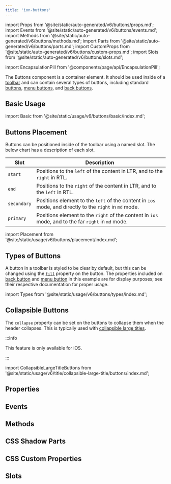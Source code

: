 ```yaml
---
title: 'ion-buttons'
---
```


import Props from '@site/static/auto-generated/v6/buttons/props.md';
import Events from '@site/static/auto-generated/v6/buttons/events.md';
import Methods from '@site/static/auto-generated/v6/buttons/methods.md';
import Parts from '@site/static/auto-generated/v6/buttons/parts.md';
import CustomProps from '@site/static/auto-generated/v6/buttons/custom-props.md';
import Slots from '@site/static/auto-generated/v6/buttons/slots.md';

<head>
  <title>ion-buttons: Toolbar Element with Named Slots for Buttons</title>
  <meta
    name="description"
    content="The Buttons component is a container element. Buttons placed in a toolbar should be inside the ion-buttons element and can be positioned using named slots."
  />
</head>

import EncapsulationPill from '@components/page/api/EncapsulationPill';

<EncapsulationPill type="scoped" />

The Buttons component is a container element. It should be used inside of a [toolbar](./toolbar) and can contain several types of buttons, including standard [buttons](./button), [menu buttons](./menu-button), and [back buttons](./back-button).

## Basic Usage

import Basic from '@site/static/usage/v6/buttons/basic/index.md';

<Basic />

## Buttons Placement

Buttons can be positioned inside of the toolbar using a named slot. The below chart has a description of each slot.

| Slot        | Description                                                                                             |
| ----------- | ------------------------------------------------------------------------------------------------------- |
| `start`     | Positions to the `left` of the content in LTR, and to the `right` in RTL.                               |
| `end`       | Positions to the `right` of the content in LTR, and to the `left` in RTL.                               |
| `secondary` | Positions element to the `left` of the content in `ios` mode, and directly to the `right` in `md` mode. |
| `primary`   | Positions element to the `right` of the content in `ios` mode, and to the far `right` in `md` mode.     |

import Placement from '@site/static/usage/v6/buttons/placement/index.md';

<Placement />

## Types of Buttons

A button in a toolbar is styled to be clear by default, but this can be changed using the [`fill`](./button#fill) property on the button. The properties included on [back button](./back-button) and [menu button](./menu-button) in this example are for display purposes; see their respective documentation for proper usage.

import Types from '@site/static/usage/v6/buttons/types/index.md';

<Types />

## Collapsible Buttons

The `collapse` property can be set on the buttons to collapse them when the header collapses. This is typically used with [collapsible large titles](./title#collapsible-large-titles).

:::info

This feature is only available for iOS.

:::

<!-- Reuse the playground from the Title directory -->

import CollapsibleLargeTitleButtons from '@site/static/usage/v6/title/collapsible-large-title/buttons/index.md';

<CollapsibleLargeTitleButtons />

## Properties

<Props />

## Events

<Events />

## Methods

<Methods />

## CSS Shadow Parts

<Parts />

## CSS Custom Properties

<CustomProps />

## Slots

<Slots />
